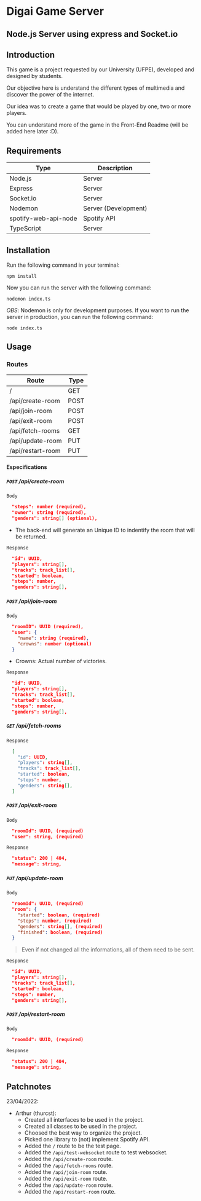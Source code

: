 # Digai Game Server

## Node.js Server using express and Socket.io

## Introduction

This game is a project requested by our University (UFPE), developed and designed by students.

Our objective here is understand the different types of multimedia and discover the power of the internet.

Our idea was to create a game that would be played by one, two or more players.

You can understand more of the game in the Front-End Readme (will be added here later :D).

## Requirements

| Type                 | Description          |
| -------------------- | -------------------- |
| Node.js              | Server               |
| Express              | Server               |
| Socket.io            | Server               |
| Nodemon              | Server (Development) |
| spotify-web-api-node | Spotify API          |
| TypeScript           | Server               |

## Installation

Run the following command in your terminal:

```shell
npm install
```

Now you can run the server with the following command:

```shell
nodemon index.ts
```

_OBS_: Nodemon is only for development purposes. If you want to run the server in production, you can run the following command:

```shell
node index.ts
```

## Usage

### Routes

| Route             | Type |
| ----------------- | ---- |
| /                 | GET  |
| /api/create-room  | POST |
| /api/join-room    | POST |
| /api/exit-room    | POST |
| /api/fetch-rooms  | GET  |
| /api/update-room  | PUT  |
| /api/restart-room | PUT  |

#### Especifications

##### `POST` /api/create-room

`Body`

```json
  "steps": number (required),
  "owner": string (required),
  "genders": string[] (optional),
```

- The back-end will generate an Unique ID to indentify the room that will be returned.

`Response`

```json
  "id": UUID,
  "players": string[],
  "tracks": track_list[],
  "started": boolean,
  "steps": number,
  "genders": string[],
```

##### `POST` /api/join-room

`Body`

```json
  "roomID": UUID (required),
  "user": {
    "name": string (required),
    "crowns": number (optional)
  }
```

- Crowns: Actual number of victories.

`Response`

```json
  "id": UUID,
  "players": string[],
  "tracks": track_list[],
  "started": boolean,
  "steps": number,
  "genders": string[],
```

##### `GET` /api/fetch-rooms

`Response`

```json
  [
    "id": UUID,
    "players": string[],
    "tracks": track_list[],
    "started": boolean,
    "steps": number,
    "genders": string[],
  ]
```

##### `POST` /api/exit-room

`Body`

```json
  "roomId": UUID, (required)
  "user": string, (required)
```

`Response`

```json
  "status": 200 | 404,
  "message": string,
```

##### `PUT` /api/update-room

`Body`

```json
  "roomId": UUID, (required)
  "room": {
    "started": boolean, (required)
    "steps": number, (required)
    "genders": string[], (required)
    "finished": boolean, (required)
  }
```

> Even if not changed all the informations, all of them need to be sent.

`Response`

```json
  "id": UUID,
  "players": string[],
  "tracks": track_list[],
  "started": boolean,
  "steps": number,
  "genders": string[],
```

##### `POST` /api/restart-room

`Body`

```json
  "roomId": UUID, (required)
```

`Response`

```json
  "status": 200 | 404,
  "message": string,
```

## Patchnotes

23/04/2022:

- Arthur (thurcst):
  - Created all interfaces to be used in the project.
  - Created all classes to be used in the project.
  - Choosed the best way to organize the project.
  - Picked one library to (not) implement Spotify API.
  - Added the `/` route to be the test page.
  - Added the `/api/test-websocket` route to test websocket.
  - Added the `/api/create-room` route.
  - Added the `/api/fetch-rooms` route.
  - Added the `/api/join-room` route.
  - Added the `/api/exit-room` route.
  - Added the `/api/update-room` route.
  - Added the `/api/restart-room` route.
